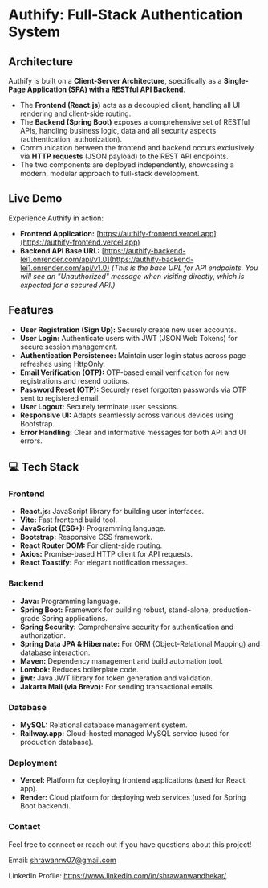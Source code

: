 # Authify: Full-Stack Authentication System

##  Architecture

Authify is built on a **Client-Server Architecture**, specifically as a **Single-Page Application (SPA) with a RESTful API Backend**.

* The **Frontend (React.js)** acts as a decoupled client, handling all UI rendering and client-side routing.
* The **Backend (Spring Boot)** exposes a comprehensive set of RESTful APIs, handling business logic, data and all security aspects (authentication, authorization).
* Communication between the frontend and backend occurs exclusively via **HTTP requests** (JSON payload) to the REST API endpoints.
* The two components are deployed independently, showcasing a modern, modular approach to full-stack development.

##  Live Demo

Experience Authify in action:

* **Frontend Application:** [https://authify-frontend.vercel.app](https://authify-frontend.vercel.app)
* **Backend API Base URL:** [https://authify-backend-lei1.onrender.com/api/v1.0](https://authify-backend-lei1.onrender.com/api/v1.0)
    *(This is the base URL for API endpoints. You will see an "Unauthorized" message when visiting directly, which is expected for a secured API.)*

##  Features

* **User Registration (Sign Up):** Securely create new user accounts.
* **User Login:** Authenticate users with JWT (JSON Web Tokens) for secure session management.
* **Authentication Persistence:** Maintain user login status across page refreshes using HttpOnly.
* **Email Verification (OTP):** OTP-based email verification for new registrations and resend options.
* **Password Reset (OTP):** Securely reset forgotten passwords via OTP sent to registered email.
* **User Logout:** Securely terminate user sessions.
* **Responsive UI:** Adapts seamlessly across various devices using Bootstrap.
* **Error Handling:** Clear and informative messages for both API and UI errors.

## 💻 Tech Stack

### Frontend

* **React.js:** JavaScript library for building user interfaces.
* **Vite:** Fast frontend build tool.
* **JavaScript (ES6+):** Programming language.
* **Bootstrap:** Responsive CSS framework.
* **React Router DOM:** For client-side routing.
* **Axios:** Promise-based HTTP client for API requests.
* **React Toastify:** For elegant notification messages.

### Backend

* **Java:** Programming language.
* **Spring Boot:** Framework for building robust, stand-alone, production-grade Spring applications.
* **Spring Security:** Comprehensive security for authentication and authorization.
* **Spring Data JPA & Hibernate:** For ORM (Object-Relational Mapping) and database interaction.
* **Maven:** Dependency management and build automation tool.
* **Lombok:** Reduces boilerplate code.
* **jjwt:** Java JWT library for token generation and validation.
* **Jakarta Mail (via Brevo):** For sending transactional emails.

### Database

* **MySQL:** Relational database management system.
* **Railway.app:** Cloud-hosted managed MySQL service (used for production database).

### Deployment

* **Vercel:** Platform for deploying frontend applications (used for React app).
* **Render:** Cloud platform for deploying web services (used for Spring Boot backend).

### Contact
Feel free to connect or reach out if you have questions about this project!

Email: shrawanrw07@gmail.com

LinkedIn Profile: https://www.linkedin.com/in/shrawanwandhekar/
